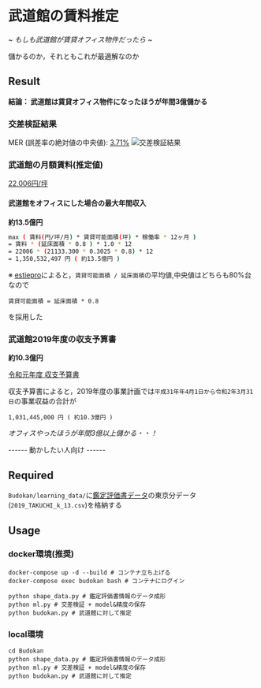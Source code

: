 # 武道館の賃料推定

~ *もしも武道館が賃貸オフィス物件だったら* ~

儲かるのか，それともこれが最適解なのか

## Result

**結論： 武道館は賃貸オフィス物件になったほうが年間3億儲かる**

### 交差検証結果

MER (誤差率の絶対値の中央値): [3.71%](https://github.com/mynkit/Budokan_Rent_Estimate/blob/master/Budokan/accuracy/result.json)
![交差検証結果](https://github.com/mynkit/Budokan_Rent_Estimate/blob/master/Budokan/accuracy/accuracy.png)

### 武道館の月額賃料(推定値)

[22,006円/坪](https://github.com/mynkit/Budokan_Rent_Estimate/blob/master/Budokan/result/budokan_rent_tsubo.json)

#### 武道館をオフィスにした場合の最大年間収入

**約13.5億円**

```sh
max ( 賃料(円/坪/月) * 賃貸可能面積(坪) * 稼働率 * 12ヶ月 )
= 賃料 * (延床面積 * 0.8 ) * 1.0 * 12
= 22006 * (21133.300 * 0.3025 * 0.8) * 12
= 1,350,532,497 円 ( 約13.5億円 )
```

※ [estiepro](https://pro.estie.jp/)によると，`賃貸可能面積 / 延床面積`の平均値,中央値はどちらも80%台なので
```
賃貸可能面積 = 延床面積 * 0.8
```
を採用した

### 武道館2019年度の収支予算書

**約10.3億円**

[令和元年度 収支予算書](https://www.nipponbudokan.or.jp/pdf/about/R01yosan.pdf)

収支予算書によると，2019年度の事業計画では`平成31年年4月1日から令和2年3月31日`の事業収益の合計が

```
1,031,445,000 円 ( 約10.3億円 )
```

*オフィスやったほうが年間3億以上儲かる・・！*

------ 動かしたい人向け ------

## Required

`Budokan/learning_data/`に[鑑定評価書データ](https://www.land.mlit.go.jp/landPrice/CSVDownloadServlet)の東京分データ(`2019_TAKUCHI_k_13.csv`)を格納する

## Usage

### docker環境(推奨)

```shell
docker-compose up -d --build # コンテナ立ち上げる
docker-compose exec budokan bash # コンテナにログイン

python shape_data.py # 鑑定評価書情報のデータ成形
python ml.py # 交差検証 + model&精度の保存
python budokan.py # 武道館に対して推定
```

### local環境

```shell
cd Budokan
python shape_data.py # 鑑定評価書情報のデータ成形
python ml.py # 交差検証 + model&精度の保存
python budokan.py # 武道館に対して推定
```
